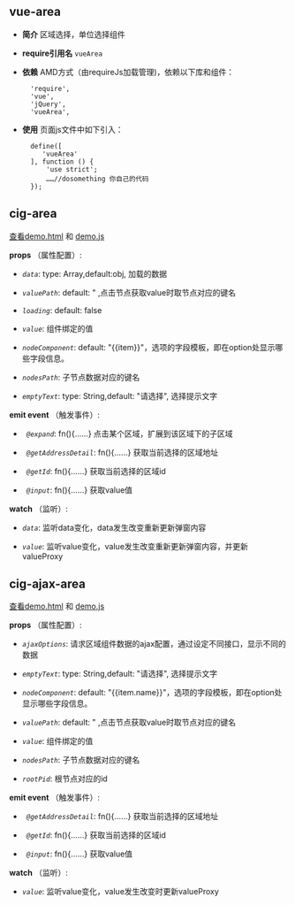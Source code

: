 ## vue-area

+ __简介__ 区域选择，单位选择组件
+ __require引用名__ `vueArea`
+ __依赖__ AMD方式（由requireJs加载管理)，依赖以下库和组件：

        'require',
        'vue',
        'jQuery',
        'vueArea',
+ __使用__ 页面js文件中如下引入：

        define([
           'vueArea'
        ], function () {
            'use strict';
            ……//dosomething 你自己的代码
        });

## cig-area
[查看demo.html](./demo.html) 和 [demo.js](./demo.js)

__props__ （属性配置）:

  + _`data`_: type: Array,default:obj, 加载的数据

  + _`valuePath`_: default: " ,点击节点获取value时取节点对应的键名

  + _`loading`_: default: false

  + _`value`_: 组件绑定的值

  + _`nodeComponent`_: default: "<span>{{item}}</span>"，选项的字段模板，即在option处显示哪些字段信息。

  + _`nodesPath`_: 子节点数据对应的键名

  + _`emptyText`_: type: String,default: "请选择", 选择提示文字
        
__emit event__ （触发事件）:
            
  + _` @expand`_: fn(){……} 点击某个区域，扩展到该区域下的子区域

  + _` @getAddressDetail`_: fn(){……} 获取当前选择的区域地址

  + _` @getId`_: fn(){……} 获取当前选择的区域id

  + _` @input`_: fn(){……} 获取value值

__watch__ （监听）:
            
  + _`data`_: 监听data变化，data发生改变重新更新弹窗内容

  + _`value`_: 监听value变化，value发生改变重新更新弹窗内容，并更新valueProxy

## cig-ajax-area
[查看demo.html](./demo.html) 和 [demo.js](./demo.js)

__props__ （属性配置）:

  + _`ajaxOptions`_: 请求区域组件数据的ajax配置，通过设定不同接口，显示不同的数据

  + _`emptyText`_: type: String,default: "请选择", 选择提示文字

  + _`nodeComponent`_: default: "<span>{{item.name}}</span>"，选项的字段模板，即在option处显示哪些字段信息。

  + _`valuePath`_:  default: " ,点击节点获取value时取节点对应的键名

  + _`value`_: 组件绑定的值

  + _`nodesPath`_: 子节点数据对应的键名

  + _`rootPid`_: 根节点对应的id
        
__emit event__ （触发事件）:

  + _` @getAddressDetail`_: fn(){……} 获取当前选择的区域地址

  + _` @getId`_: fn(){……} 获取当前选择的区域id

  + _` @input`_: fn(){……} 获取value值

__watch__ （监听）:
            
  + _`value`_: 监听value变化，value发生改变时更新valueProxy